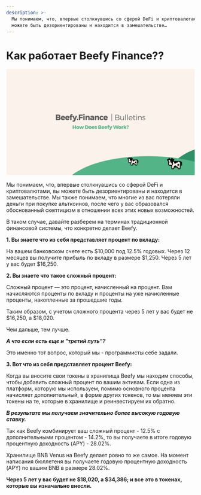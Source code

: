 ```yaml
---
description: >-
  Мы понимаем, что, впервые столкнувшись со сферой DeFi и криптовалютами, вы
  можете быть дезориентированы и находится в замешательстве…
---
```


# Как работает Beefy Finance??

![](../.gitbook/assets/bulletin-how-does-beefy-finance-work.png)

Мы понимаем, что, впервые столкнувшись со сферой DeFi и криптовалютами, вы можете быть дезориентированы и находится в замешательстве. Мы также понимаем, что многие из вас потеряли деньги при покупке альткоинов, после чего у вас образовался обоснованный скептицизм в отношении всех этих новых возможностей.

В таком случае, давайте разберем на терминах традиционной финансовой системы, что конкретно делает Beefy.

**1. Вы знаете что из себя представляет процент по вкладу:**

На вашем банковском счете есть $10,000 под 12.5% годовых. Через 12 месяцев вы получите прибыль по вкладу в размере $1,250. Через 5 лет у вас будет $16,250.

**2. Вы знаете что такое сложный процент:**

Сложный процент — это процент, начисленный на процент. Вам начисляются проценты по вкладу и проценты на уже начисленные проценты, накопленные за прошедшие годы.

Таким образом, с учетом сложного процента через 5 лет у вас будет не $16,250, а $18,020.

Чем дальше, тем лучше.

_**А что если есть еще и "третий путь"?**_

Это именно тот вопрос, который мы - программисты себе задали.

**3. Вот что из себя представляет процент Beefy:**

Когда вы вносите свои токены в хранилища Beefy мы находим способы, чтобы добавить сложный процент по вашим активам. Если одна из платформ, которую мы используем, помимо основного процента начисляет дополнительный, в форме других токенов, то мы меняем эти токены на те, которые в хранилище и реинвестируем их обратно.

_**В результате мы получаем значительно более высокую годовую ставку.**_

Так как Beefy комбинирует ваш сложный процент - 12.5% с дополнительными процентом - 14.2%, то вы получаете в итоге годовую процентную доходность \(APY\) - 28.02%.

Хранилище BNB Venus на Beefy делает ровно то же самое. На момент написания бюллетеня вы получаете годовую процентную доходность \(APY\) по вашим BNB в размере 28.02%.

**Через 5 лет у вас будет не $18,020, а $34,386; и все это в токенах, которые вы изначально внесли.**

